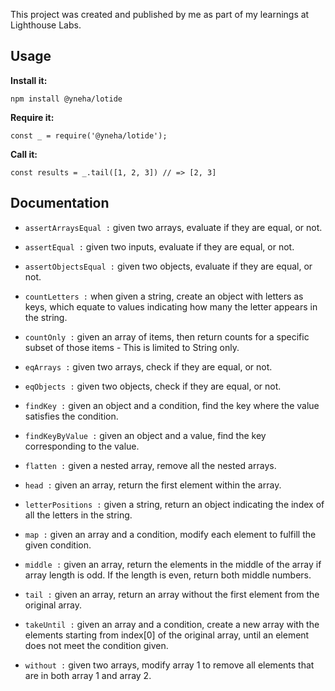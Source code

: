 This project was created and published by me as part of my learnings at Lighthouse Labs. 

## Usage

**Install it:**

`npm install @yneha/lotide`

**Require it:**

`const _ = require('@yneha/lotide');`

**Call it:**

`const results = _.tail([1, 2, 3]) // => [2, 3]`

## Documentation

* `assertArraysEqual :` given two arrays, evaluate if they are equal, or not.

* `assertEqual :` given two inputs, evaluate if they are equal, or not.

* `assertObjectsEqual :` given two objects, evaluate if they are equal, or not.

* `countLetters :` when given a string, create an object with letters as keys, which equate to values indicating how many the letter appears in the string.

* `countOnly :` given an array of items, then return counts for a specific subset of those items - This is limited to String only.

* `eqArrays :` given two arrays, check if they are equal, or not.

* `eqObjects :` given two objects, check if they are equal, or not.

* `findKey :` given an object and a condition, find the key where the value satisfies the condition.

* `findKeyByValue :` given an object and a value, find the key corresponding to the value.

* `flatten :` given a nested array, remove all the nested arrays.

* `head :` given an array, return the first element within the array.

* `letterPositions :` given a string, return an object indicating the index of all the letters in the string.

* `map :` given an array and a condition, modify each element to fulfill the given condition.

* `middle :` given an array, return the elements in the middle of the array if array length is odd. If the length is even, return both middle numbers.

* `tail :` given an array, return an array without the first element from the original array.

* `takeUntil :` given an array and a condition, create a new array with the elements starting from index[0] of the original array, until an element does not meet the condition given.

* `without :` given two arrays, modify array 1 to remove all elements that are in both array 1 and array 2.
